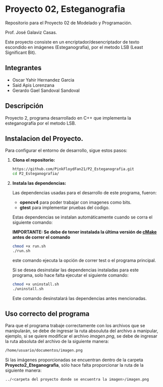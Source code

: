 # Proyecto 02, Esteganografia

Repositorio para el Proyecto 02 de Modelado y Programación.

Prof. José Galaviz Casas.

Este proyecto consiste en un encriptador/desencriptador de texto escondido en imágenes (Esteganografia), por el metodo
LSB (Least Significant Bit).

## Integrantes

+ Oscar Yahir Hernandez Garcia 
+ Said Apis Lorenzana 
+ Gerardo Gael Sandoval Sandoval 

## Descripción

Proyecto 2, programa desarrollado en C++ que implementa la esteganografía por el metodo LSB.

## Instalacion del Proyecto.

Para configurar el entorno de desarrollo, sigue estos pasos:

1. **Clona el repositorio:**

   ```Bash
   https://github.com/PinkFloydFan21/P2_Esteganografia.git
   cd P2_Esteganografia/
   ```
2. **Instala las dependencias:**
   
   Las dependencias usadas para el desarrollo de este programa, fueron:
    +  **opencv4** para poder trabajar con imagenes como bits.
    +  **gtest** para implementar pruebas del codigo.
    
    Estas dependencias se instalan automáticamente cuando se corra el siguiente comando:
   
    **IMPORTANTE: Se debe de tener instalada la última versión de [cMake](https://cmake.org/download/) antes de correr el comando**
    ```bash
    chmod +x run.sh
    ./run.sh
    ```
    este comando ejecuta la opción de correr test o el programa principal.
    
    Si se desea desinstalar las dependencias instaladas para este programa, solo hace falta ejecutar el 
    siguiente comando:
    ```bash
    chmod +x uninstall.sh
    ./uninstall.sh
    ```
    Este comando desinstalará las dependencias antes mencionadas.

## Uso correcto del programa
Para que el programa trabaje correctamente con los archivos que se manipularán, se debe de
ingresar la ruta absouluta del archivo a manipular, ejemplo,
si se quiere modificar el archivo *imagen.png*, se debe de ingresar la ruta absoluta del archivo
de la siguiente manera:
```bash
/home/usuario/documentos/imagen.png
```
Si las imágenes proporcionadas se encuentran dentro de la carpeta **Proyecto2_Eteganografia**,
sólo hace falta proporcionar la ruta de la siguiente manera:
```bash
../<carpeta del proyecto donde se encuentra la imagen>/imagen.png
```

